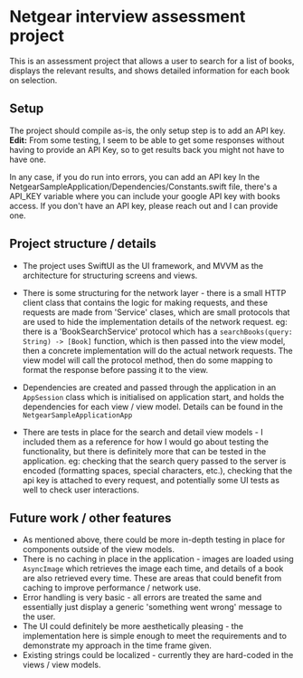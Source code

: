 # Netgear interview assessment project

This is an assessment project that allows a user to search for a list of books, displays the relevant results, and shows detailed information for each book on selection.

## Setup

The project should compile as-is, the only setup step is to add an API key. 
**Edit:** From some testing, I seem to be able to get some responses without having to provide an API Key, so to get results back you might not have to have one. 

In any case, if you do run into errors, you can add an API key In the NetgearSampleApplication/Dependencies/Constants.swift file, there's a API_KEY variable where you can include your google API key with books access. If you don't have an API key, please reach out and I can provide one.

## Project structure / details

- The project uses SwiftUI as the UI framework, and MVVM as the architecture for structuring screens and views. 

- There is some structuring for the network layer - there is a small HTTP client class that contains the logic for making requests, and these requests are made from 'Service' clases, which are small protocols that are used to hide the implementation details of the network request. eg: there is a 'BookSearchService' protocol which has a `searchBooks(query: String) -> [Book]` function, which is then passed into the view model, then a concrete implementation will do the actual network requests. The view model will call the protocol method, then do some mapping to format the response before passing it to the view.

- Dependencies are created and passed through the application in an `AppSession` class which is initialised on application start, and holds the dependencies for each view / view model. Details can be found in the `NetgearSampleApplicationApp`

- There are tests in place for the search and detail view models - I included them as a reference for how I would go about testing the functionality, but there is definitely more that can be tested in the application. eg: checking that the search query passed to the server is encoded (formatting spaces, special characters, etc.), checking that the api key is attached to every request, and potentially some UI tests as well to check user interactions.

## Future work / other features

- As mentioned above, there could be more in-depth testing in place for components outside of the view models.
- There is no caching in place in the application - images are loaded using `AsyncImage` which retrieves the image each time, and details of a book are also retrieved every time. These are areas that could benefit from caching to improve performance / network use.
- Error handling is very basic - all errors are treated the same and essentially just display a generic 'something went wrong' message to the user.
- The UI could definitely be more aesthetically pleasing - the implementation here is simple enough to meet the requirements and to demonstrate my approach in the time frame given.
- Existing strings could be localized - currently they are hard-coded in the views / view models.
